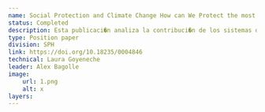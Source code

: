 ```yaml
---
name: Social Protection and Climate Change How can We Protect the most Vulnerable Households Against New Climate Threats?
status: Completed
description: Esta publicaci�n analiza la contribuci�n de los sistemas de protecci�n social en la agenda clim�tica, as� como las principales brechas y desaf�os que deben abordarse para responder eficazment a estas amenzas emergentes. Esta publicaci�n incluye un map viewer en Atlas IDB. 
type: Position paper
division: SPH
link: https://doi.org/10.18235/0004846
technical: Laura Goyeneche
leader: Alex Bagolle
image: 
    url: 1.png
    alt: x
layers:
---
```

    